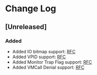 # Change Log

## [Unreleased]
### Added
- Added IO bitmap support: [RFC](https://github.com/Bareflank/hypervisor/issues/358)
- Added VPID support: [RFC](https://github.com/Bareflank/hypervisor/issues/372)
- Added Monitor Trap Flag support: [RFC](https://github.com/Bareflank/hypervisor/issues/366)
- Added VMCall Denial support: [RFC](https://github.com/Bareflank/hypervisor/issues/363)
